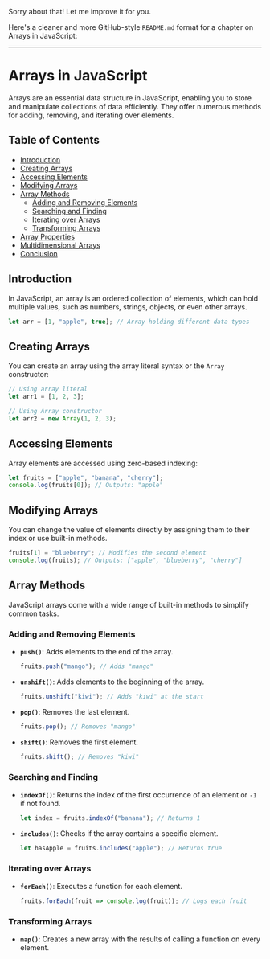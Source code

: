 Sorry about that! Let me improve it for you.

Here's a cleaner and more GitHub-style `README.md` format for a chapter on Arrays in JavaScript:

---

# Arrays in JavaScript

Arrays are an essential data structure in JavaScript, enabling you to store and manipulate collections of data efficiently. They offer numerous methods for adding, removing, and iterating over elements.

## Table of Contents
- [Introduction](#introduction)
- [Creating Arrays](#creating-arrays)
- [Accessing Elements](#accessing-elements)
- [Modifying Arrays](#modifying-arrays)
- [Array Methods](#array-methods)
  - [Adding and Removing Elements](#adding-and-removing-elements)
  - [Searching and Finding](#searching-and-finding)
  - [Iterating over Arrays](#iterating-over-arrays)
  - [Transforming Arrays](#transforming-arrays)
- [Array Properties](#array-properties)
- [Multidimensional Arrays](#multidimensional-arrays)
- [Conclusion](#conclusion)

## Introduction

In JavaScript, an array is an ordered collection of elements, which can hold multiple values, such as numbers, strings, objects, or even other arrays.

```javascript
let arr = [1, "apple", true]; // Array holding different data types
```

## Creating Arrays

You can create an array using the array literal syntax or the `Array` constructor:

```javascript
// Using array literal
let arr1 = [1, 2, 3];

// Using Array constructor
let arr2 = new Array(1, 2, 3);
```

## Accessing Elements

Array elements are accessed using zero-based indexing:

```javascript
let fruits = ["apple", "banana", "cherry"];
console.log(fruits[0]); // Outputs: "apple"
```

## Modifying Arrays

You can change the value of elements directly by assigning them to their index or use built-in methods.

```javascript
fruits[1] = "blueberry"; // Modifies the second element
console.log(fruits); // Outputs: ["apple", "blueberry", "cherry"]
```

## Array Methods

JavaScript arrays come with a wide range of built-in methods to simplify common tasks.

### Adding and Removing Elements

- **`push()`**: Adds elements to the end of the array.
  ```javascript
  fruits.push("mango"); // Adds "mango"
  ```

- **`unshift()`**: Adds elements to the beginning of the array.
  ```javascript
  fruits.unshift("kiwi"); // Adds "kiwi" at the start
  ```

- **`pop()`**: Removes the last element.
  ```javascript
  fruits.pop(); // Removes "mango"
  ```

- **`shift()`**: Removes the first element.
  ```javascript
  fruits.shift(); // Removes "kiwi"
  ```

### Searching and Finding

- **`indexOf()`**: Returns the index of the first occurrence of an element or `-1` if not found.
  ```javascript
  let index = fruits.indexOf("banana"); // Returns 1
  ```

- **`includes()`**: Checks if the array contains a specific element.
  ```javascript
  let hasApple = fruits.includes("apple"); // Returns true
  ```

### Iterating over Arrays

- **`forEach()`**: Executes a function for each element.
  ```javascript
  fruits.forEach(fruit => console.log(fruit)); // Logs each fruit
  ```

### Transforming Arrays

- **`map()`**: Creates a new array with the results of calling a function on every element.
  ```javascript
